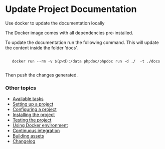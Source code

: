 Update Project Documentation
============================

Use docker to update the documentation locally

The Docker image comes with all dependencies pre-installed.

To update the documentation run the following command. This will update
the content inside the folder ‘docs’.

```

   docker run --rm -v $(pwd):/data phpdoc/phpdoc run -d ./  -t ./docs
   
```

Then push the changes generated.

### Other topics
- [Available tasks](/docs/available-tasks.md)
- [Setting up a project](/docs/setting-up-project.md)
- [Configuring a project](/docs/configuring-project.md)
- [Installing the project](/docs/installing-project.md)
- [Testing the project](/docs/testing-project.md)
- [Using Docker environment](/docs/docker-environment.md)
- [Continuous integration](/docs/continuous-integration.md)
- [Building assets](/docs/building-assets.md)
- [Changelog](/changelog.md)
